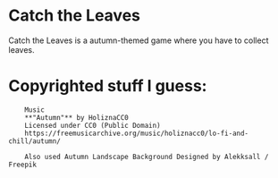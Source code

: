 # Catch the Leaves

Catch the Leaves is a autumn-themed game where you have to collect leaves.


# Copyrighted stuff I guess:

``` 
    Music 
    **"Autumn"** by HoliznaCC0  
    Licensed under CC0 (Public Domain) 
    https://freemusicarchive.org/music/holiznacc0/lo-fi-and-chill/autumn/

    Also used Autumn Landscape Background Designed by Alekksall / Freepik
```